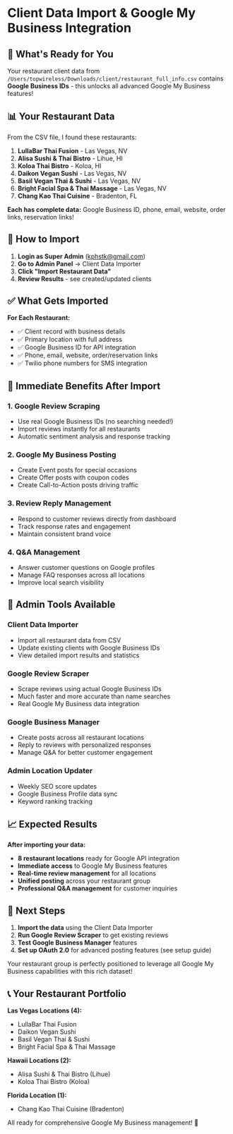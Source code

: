 # Client Data Import & Google My Business Integration

## 🎯 What's Ready for You

Your restaurant client data from `/Users/topwireless/Downloads/client/restaurant_full_info.csv` contains **Google Business IDs** - this unlocks all advanced Google My Business features!

## 📊 Your Restaurant Data

From the CSV file, I found these restaurants:
1. **LullaBar Thai Fusion** - Las Vegas, NV
2. **Alisa Sushi & Thai Bistro** - Lihue, HI  
3. **Koloa Thai Bistro** - Koloa, HI
4. **Daikon Vegan Sushi** - Las Vegas, NV
5. **Basil Vegan Thai & Sushi** - Las Vegas, NV
6. **Bright Facial Spa & Thai Massage** - Las Vegas, NV
7. **Chang Kao Thai Cuisine** - Bradenton, FL

**Each has complete data:** Google Business ID, phone, email, website, order links, reservation links!

## 🚀 How to Import

1. **Login as Super Admin** (kphstk@gmail.com)
2. **Go to Admin Panel** → Client Data Importer  
3. **Click "Import Restaurant Data"**
4. **Review Results** - see created/updated clients

## ✅ What Gets Imported

**For Each Restaurant:**
- ✅ Client record with business details
- ✅ Primary location with full address
- ✅ Google Business ID for API integration
- ✅ Phone, email, website, order/reservation links
- ✅ Twilio phone numbers for SMS integration

## 🎯 Immediate Benefits After Import

### **1. Google Review Scraping**
- Use real Google Business IDs (no searching needed!)
- Import reviews instantly for all restaurants
- Automatic sentiment analysis and response tracking

### **2. Google My Business Posting**
- Create Event posts for special occasions
- Create Offer posts with coupon codes  
- Create Call-to-Action posts driving traffic

### **3. Review Reply Management**
- Respond to customer reviews directly from dashboard
- Track response rates and engagement
- Maintain consistent brand voice

### **4. Q&A Management**
- Answer customer questions on Google profiles
- Manage FAQ responses across all locations
- Improve local search visibility

## 🔧 Admin Tools Available

### **Client Data Importer**
- Import all restaurant data from CSV
- Update existing clients with Google Business IDs
- View detailed import results and statistics

### **Google Review Scraper**  
- Scrape reviews using actual Google Business IDs
- Much faster and more accurate than name searches
- Real Google My Business data integration

### **Google Business Manager**
- Create posts across all restaurant locations
- Reply to reviews with personalized responses
- Manage Q&A for better customer engagement

### **Admin Location Updater**
- Weekly SEO score updates
- Google Business Profile data sync
- Keyword ranking tracking

## 📈 Expected Results

**After importing your data:**
- **8 restaurant locations** ready for Google API integration
- **Immediate access** to Google My Business features
- **Real-time review management** for all locations
- **Unified posting** across your restaurant group
- **Professional Q&A management** for customer inquiries

## 🔑 Next Steps

1. **Import the data** using the Client Data Importer
2. **Run Google Review Scraper** to get existing reviews
3. **Test Google Business Manager** features
4. **Set up OAuth 2.0** for advanced posting features (see setup guide)

Your restaurant group is perfectly positioned to leverage all Google My Business capabilities with this rich dataset!

## 📞 Your Restaurant Portfolio

**Las Vegas Locations (4):**
- LullaBar Thai Fusion
- Daikon Vegan Sushi  
- Basil Vegan Thai & Sushi
- Bright Facial Spa & Thai Massage

**Hawaii Locations (2):**
- Alisa Sushi & Thai Bistro (Lihue)
- Koloa Thai Bistro (Koloa)

**Florida Location (1):**
- Chang Kao Thai Cuisine (Bradenton)

All ready for comprehensive Google My Business management! 🚀